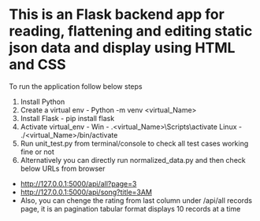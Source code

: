 # This is an Flask backend app for reading, flattening and editing static json data and display using HTML and CSS
To run the application follow below steps
1) Install Python
2) Create a virtual env - Python -m venv <virtual_Name>
3) Install Flask - pip install flask
4) Activate virtual_env -
   Win - .\<virtual_Name>\Scripts\activate
   Linux - ./<virtual_Name>/bin/activate
5) Run unit_test.py from terminal/console to check all test cases working fine or not
6) Alternatively you can directly run normalized_data.py and then check below URLs from browser
  - http://127.0.0.1:5000/api/all?page=3
  - http://127.0.0.1:5000/api/song?title=3AM
  - Also, you can chenge the rating from last column under /api/all records page, it is an pagination tabular format displays 10 records at a time
